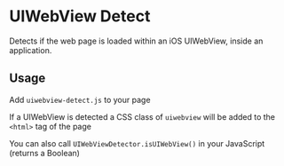 # UIWebView Detect

Detects if the web page is loaded within an iOS UIWebView, inside an application.

## Usage

Add `uiwebview-detect.js` to your page

If a UIWebView is detected a CSS class of `uiwebview` will be added to the `<html>` tag of the page

You can also call `UIWebViewDetector.isUIWebView()` in your JavaScript (returns a Boolean)

